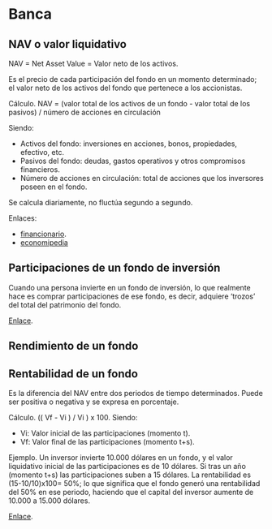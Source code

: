 # Banca

## NAV o valor liquidativo

NAV = Net Asset Value = Valor neto de los activos.

Es el precio de cada participación del fondo en un momento determinado; el valor neto de los activos del fondo que pertenece a los accionistas.

Cálculo. NAV = (valor total de los activos de un fondo - valor total de los pasivos) / número de acciones en circulación

Siendo:

- Activos del fondo: inversiones en acciones, bonos, propiedades, efectivo, etc.
- Pasivos del fondo: deudas, gastos operativos y otros compromisos financieros.
- Número de acciones en circulación: total de acciones que los inversores poseen en el fondo.

Se calcula diariamente, no fluctúa segundo a segundo.

Enlaces:

- [financionario](https://financionario.com/definicion-net-asset-value-valor-neto-de-activos).
- [economipedia](https://economipedia.com/definiciones/valor-liquidativo-vl.html)

## Participaciones de un fondo de inversión

Cuando una persona invierte en un fondo de inversión, lo que realmente hace es comprar participaciones de ese fondo, es decir, adquiere ‘trozos’ del total del patrimonio del fondo.

[Enlace](https://www.bbva.es/finanzas-vistazo/ef/fondos-inversion/valor-liquidativo.html).

## Rendimiento de un fondo


## Rentabilidad de un fondo

Es la diferencia del NAV entre dos periodos de tiempo determinados. Puede ser positiva o negativa y se expresa en porcentaje.

Cálculo. (( Vf - Vi ) / Vi ) x 100. Siendo:

- Vi: Valor inicial de las participaciones (momento t).
- Vf: Valor final de las participaciones (momento t+s).

Ejemplo. Un inversor invierte 10.000 dólares en un fondo, y el valor liquidativo inicial de las participaciones es de 10 dólares. Si tras un año (momento t+s) las participaciones suben a 15 dólares. La rentabilidad es (15-10/10)x100= 50%; lo que significa que el fondo generó una rentabilidad del 50% en ese periodo, haciendo que el capital del inversor aumente de 10.000 a 15.000 dólares.

[Enlace](https://www.rankia.com.ar/blog/fondos-comunes-de-inversion/4314260-como-calcular-rentabilidad-fondo-inversion).

